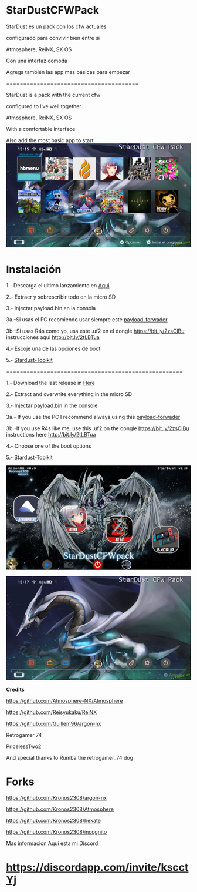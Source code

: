# StarDustCFWPack
StarDust es un pack con los cfw actuales

configurado para convivir bien entre si

Atmosphere, ReiNX, SX OS

Con una interfaz comoda

Agrega también las app mas básicas para empezar

=======================================

StarDust is a pack with the current cfw

configured to live well together

Atmosphere, ReiNX, SX OS

With a comfortable interface

Also add the most basic app to start
![alt text](home2.jpg)

Instalación
=============
1.- Descarga el ultimo lanzamiento en [Aqui](https://github.com/Kronos2308/StarDustCFWPack/releases).

2.- Extraer y sobrescribir todo en la micro SD

3.- Injectar payload.bin en la consola 

  3a.-Si usas el PC recomiendo usar siempre este [payload-forwader](https://github.com/Kronos2308/StarDustCFWPack/blob/master/payload-forwader.bin?raw=true)

  3b.-Si usas R4s como yo, usa este .uf2 en el dongle https://bit.ly/2zsClBu
  instrucciones aqui http://bit.ly/2tLBTua


4.- Escoje una de las opciones de boot 

5.- [Stardust-Toolkit](https://github.com/Kronos2308/StarDust-Toolkit/releases)

====================================================

1.- Download the last release in [Here](https://github.com/Kronos2308/StarDustCFWPack/releases)

2.- Extract and overwrite everything in the micro SD

3.- Injectar payload.bin in the console

  3a.- If you use the PC I recommend always using this [payload-forwader](https://github.com/Kronos2308/StarDustCFWPack/blob/master/payload-forwader.bin?raw=true)

  3b.-If you use R4s like me, use this .uf2 on the dongle https://bit.ly/2zsClBu
  instructions here http://bit.ly/2tLBTua


4.- Choose one of the boot options

5.- [Stardust-Toolkit](https://github.com/Kronos2308/StarDust-Toolkit/releases)



![alt text](screenshot.png)

![alt text](home1.jpg)

**Credits**

https://github.com/Atmosphere-NX/Atmosphere

https://github.com/Reisyukaku/ReiNX

https://github.com/Guillem96/argon-nx

Retrogamer 74

PricelessTwo2

And special thanks to Rumba the retrogamer_74 dog

# Forks

https://github.com/Kronos2308/argon-nx

https://github.com/Kronos2308/Atmosphere

https://github.com/Kronos2308/hekate

https://github.com/Kronos2308/incognito


Mas informacion Aqui esta mi Discord

# https://discordapp.com/invite/kscctYj





